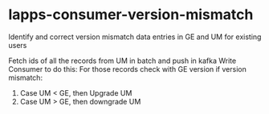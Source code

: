 # lapps-consumer-version-mismatch
Identify and correct version mismatch data entries in GE and UM for existing users

Fetch ids of all the records from UM in batch and push in kafka
Write Consumer to do this:
For those records check with GE version if version mismatch:
1. Case UM < GE, then Upgrade UM
2. Case UM > GE, then downgrade UM
